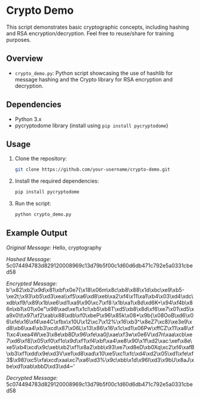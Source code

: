 # Crypto Demo
This script demonstrates basic cryptographic concepts, including hashing and RSA encryption/decryption. Feel free to reuse/share for training purposes.

## Overview
- `crypto_demo.py`: Python script showcasing the use of hashlib for message hashing and the Crypto library for RSA encryption and decryption.

## Dependencies
- Python 3.x
- pycryptodome library (install using `pip install pycryptodome`)

## Usage
1. Clone the repository:
   ```bash
   git clone https://github.com/your-username/crypto-demo.git
2. Install the required dependencies:
   ```bash
   pip install pycryptodome
3. Run the script:
   ```bash
   python crypto_demo.py
   
## Example Output
_Original Message:_ Hello, cryptography

_Hashed Message:_ 5c074494783d829120008969c13d79b5f00c1d60d6db471c792e5a0331cbed58

_Encrypted Message:_ b'\x82\xb2\x9d\x81\xbf\x0e7{\x18\x06m\x8c\xb8\x88\x1d\xbc\xe9\xb5-\xe2t;\x93\xb5\xd3\xea\\\xf5\xa6\xd8\xeb\xa2\xf4\x11\xa1\xb4\x03\xd4\xdc\xdb\xf9/\x89\x1b\xe6\xd1\xa9\x90\xc7\xf8:\x1b\xa1\x8d\xd6K+\x94\xf4b\x86n\xb1\x01\x0e"\x98\xad\xe1\x1cI\xb5\xb8T\xd5\xb8\x8d\xf6\xe7\x01\xd5\xa9x0\t\x97\xf2\xab\x88\xdb\xf0\xbeP\x96\x85k\x08*\x9b{\x08OoB\xd6\x06\xfe\x16\xf4\xe4C\xfbx\x10U\x12\xc7\x12%\x16\xb3^\x8eZ7\xc8}\xe3e9\xd8\xb6\xa4\xb3\xcd\x87\x06L\x13\x86\x16\x1c\xd1\x06Pw\xffCZ\x11\xa8\xf1\xc4\xea4W\xe3\x8e\xb8D\x96\xfe\xa0j\xae\xf3w\x0e6V\xd7n\xaa\xcb\xe7\xd6\xf8]\x05\xf0\xf1o\x9d\xf1\xf4\xbf\xa4\xe8\x90\x1f\xd2\xac:\xef\x8e\xe5\xb4\xcd\x9c\xeb\xb2\xf1\x8a2\xbb\x93\xe7\xd8eD\xb0Xq\xc2\xf4\xafB\xb3\xf1\xdd\x9e\xd3V\xe1\xd8\xad\x10\xe5\xc1\xfc\xd4\xd2\x05\xd1\xfe\xf3$\x98}\xc5\xfa\xcd\xaa\xc7\xa6\xd3%\x9c\xbb\x1d\x96I\xd3\x9bU\x8aJ\xbe\xd1\xab\xbbD\xd3\xd4~'

_Decrypted Message:_ 5c074494783d829120008969c13d79b5f00c1d60d6db471c792e5a0331cbed58
